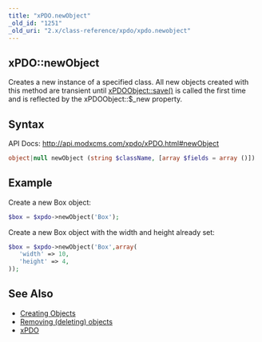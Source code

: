```yaml
---
title: "xPDO.newObject"
_old_id: "1251"
_old_uri: "2.x/class-reference/xpdo/xpdo.newobject"
---
```


## xPDO::newObject 

Creates a new instance of a specified class. 
All new objects created with this method are transient until [xPDOObject::save()](extending-modx/xpdo/class-reference/xpdoobject/persistence-methods/save "save") is called the first time and is reflected by the xPDOObject::$\_new property.

## Syntax 

API Docs: <http://api.modxcms.com/xpdo/xPDO.html#newObject>

``` php 
object|null newObject (string $className, [array $fields = array ()])
```

## Example 

Create a new Box object:

``` php 
$box = $xpdo->newObject('Box');
```

Create a new Box object with the width and height already set:

``` php 
$box = $xpdo->newObject('Box',array(
   'width' => 10,
   'height' => 4,
));
```

## See Also 

- [Creating Objects](extending-modx/xpdo/creating-objects "Creating Objects")
- [Removing (deleting) objects](extending-modx/xpdo/class-reference/xpdoobject/persistence-methods/remove)
- [xPDO](extending-modx/xpdo/class-reference/xpdo "xPDO")